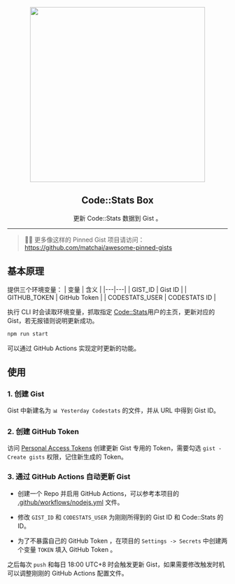 <p align="center">
  <img width="400" src="https://user-images.githubusercontent.com/18499887/84124201-79369980-aa6d-11ea-8986-666905aca3bf.png" />
  <h2 align="center">Code::Stats Box</h2>
  <p align="center">更新 Code::Stats 数据到 Gist 。</p>
</p>


--- 

> 📌✨ 更多像这样的 Pinned Gist 项目请访问：https://github.com/matchai/awesome-pinned-gists


## 基本原理

提供三个环境变量：
| 变量 | 含义 |
|---|---|
| GIST_ID | Gist ID |
| GITHUB_TOKEN | GitHub Token |
| CODESTATS_USER | CODESTATS ID |

执行 CLI 时会读取环境变量，抓取指定 [Code::Stats](https://codestats.net/)用户的主页，更新对应的 Gist，若无报错则说明更新成功。

```js
npm run start
```

可以通过 GitHub Actions 实现定时更新的功能。

## 使用
### 1. 创建 Gist
Gist 中新建名为 `📊 Yesterday Codestats` 的文件，并从 URL 中得到 Gist ID。

### 2. 创建 GitHub Token
访问 [Personal Access Tokens](https://github.com/settings/tokens) 创建更新 Gist 专用的 Token，需要勾选 `gist - Create gists` 权限，记住新生成的 Token。

### 3. 通过 GitHub Actions 自动更新 Gist
- 创建一个 Repo 并启用 GitHub Actions，可以参考本项目的 [.github/workflows/nodejs.yml](https://github.com/Ancientwood/codestats-box/blob/master/.github/workflows/node.js.yml) 文件。

- 修改 `GIST_ID` 和 `CODESTATS_USER` 为刚刚所得到的 Gist ID 和 Code::Stats 的 ID。  

- 为了不暴露自己的 GitHub Token ，在项目的 `Settings -> Secrets` 中创建两个变量 `TOKEN` 填入 GitHub Token 。  

之后每次 `push` 和每日 18:00 UTC+8 时会触发更新 Gist，如果需要修改触发时机可以调整刚刚的 GitHub Actions 配置文件。
